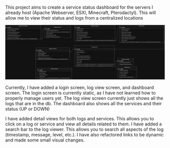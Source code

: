This project aims to create a service status dashboard for the servers I already host (Apache Webserver, ESXI, Minecraft, Pterodactyl). This will allow me to view their status and logs from a centralized locations

![erd.png](docs/ERD/erd.png) 

Currently, I have added a login screen, log view screen, and dashboard screen.
The login screen is currently static, as I have not learned how to properly manage users yet.
The log view screen currently just shows all the logs that are in the db.
The dashboard also shows all the services and their status (UP or DOWN)

I have added detail views for both logs and services. This allows you to click on a log or service and view all details related to them.
I have added a search bar to the log viewer. This allows you to search all aspects of the log (timestamp, message, level, etc.).
I have also refactored links to be dynamic and made some small visual changes.
